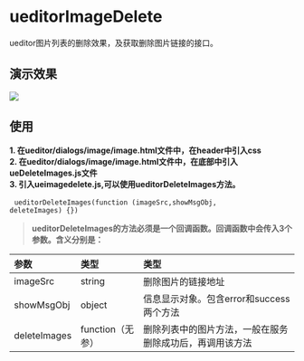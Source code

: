 #  ueditorImageDelete #
ueditor图片列表的删除效果，及获取删除图片链接的接口。
## 演示效果 ##
![](http://i.imgur.com/huoabTl.gif)

## 使用 ##
**1. 在ueditor/dialogs/image/image.html文件中，在header中引入css** <br>
**2. 在ueditor/dialogs/image/image.html文件中，在底部中引入ueDeleteImages.js文件**<br>
**3. 引入ueimagedelete.js,可以使用ueditorDeleteImages方法。**<br>
     <pre>
	<code>ueditorDeleteImages(function (imageSrc,showMsgObj, deleteImages) {})</code></pre>


> **ueditorDeleteImages的方法必须是一个回调函数。回调函数中会传入3个参数。含义分别是：<br>**


|     参数    |   类型  |    类型  |
| :----   | :---  |:---  |
| imageSrc|string| 删除图片的链接地址      |
| showMsgObj|object| 信息显示对象。包含error和success两个方法      |
| deleteImages|function（无参）| 删除列表中的图片方法，一般在服务删除成功后，再调用该方法      |
<br>